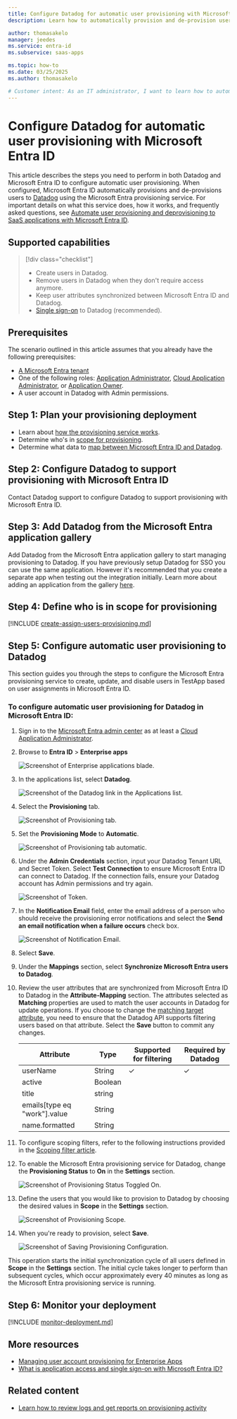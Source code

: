 ```yaml
---
title: Configure Datadog for automatic user provisioning with Microsoft Entra ID
description: Learn how to automatically provision and de-provision user accounts from Microsoft Entra ID to Datadog.

author: thomasakelo
manager: jeedes
ms.service: entra-id
ms.subservice: saas-apps

ms.topic: how-to
ms.date: 03/25/2025
ms.author: thomasakelo

# Customer intent: As an IT administrator, I want to learn how to automatically provision and deprovision user accounts from Microsoft Entra ID to Datadog so that I can streamline the user management process and ensure that users have the appropriate access to Datadog.
---
```


# Configure Datadog for automatic user provisioning with Microsoft Entra ID

This article describes the steps you need to perform in both Datadog and Microsoft Entra ID to configure automatic user provisioning. When configured, Microsoft Entra ID automatically provisions and de-provisions users to [Datadog](https://www.datadog.com/) using the Microsoft Entra provisioning service. For important details on what this service does, how it works, and frequently asked questions, see [Automate user provisioning and deprovisioning to SaaS applications with Microsoft Entra ID](~/identity/app-provisioning/user-provisioning.md). 


## Supported capabilities
> [!div class="checklist"]
> * Create users in Datadog.
> * Remove users in Datadog when they don't require access anymore.
> * Keep user attributes synchronized between Microsoft Entra ID and Datadog.
> * [Single sign-on](datadog-tutorial.md) to Datadog (recommended).

## Prerequisites

The scenario outlined in this article assumes that you already have the following prerequisites:

* [A Microsoft Entra tenant](~/identity-platform/quickstart-create-new-tenant.md) 
* One of the following roles: [Application Administrator](/entra/identity/role-based-access-control/permissions-reference#application-administrator), [Cloud Application Administrator](/entra/identity/role-based-access-control/permissions-reference#cloud-application-administrator), or [Application Owner](/entra/fundamentals/users-default-permissions#owned-enterprise-applications).
* A user account in Datadog with Admin permissions.

## Step 1: Plan your provisioning deployment
* Learn about [how the provisioning service works](~/identity/app-provisioning/user-provisioning.md).
* Determine who's in [scope for provisioning](~/identity/app-provisioning/define-conditional-rules-for-provisioning-user-accounts.md).
* Determine what data to [map between Microsoft Entra ID and Datadog](~/identity/app-provisioning/customize-application-attributes.md).

<a name='step-2-configure-datadog-to-support-provisioning-with-azure-ad'></a>

## Step 2: Configure Datadog to support provisioning with Microsoft Entra ID
Contact Datadog support to configure Datadog to support provisioning with Microsoft Entra ID.

<a name='step-3-add-datadog-from-the-azure-ad-application-gallery'></a>

## Step 3: Add Datadog from the Microsoft Entra application gallery

Add Datadog from the Microsoft Entra application gallery to start managing provisioning to Datadog. If you have previously setup Datadog for SSO you can use the same application. However it's recommended that you create a separate app when testing out the integration initially. Learn more about adding an application from the gallery [here](~/identity/enterprise-apps/add-application-portal.md). 

## Step 4: Define who is in scope for provisioning 

[!INCLUDE [create-assign-users-provisioning.md](~/identity/saas-apps/includes/create-assign-users-provisioning.md)]

## Step 5: Configure automatic user provisioning to Datadog 

This section guides you through the steps to configure the Microsoft Entra provisioning service to create, update, and disable users in TestApp based on user assignments in Microsoft Entra ID.

<a name='to-configure-automatic-user-provisioning-for-datadog-in-azure-ad'></a>

### To configure automatic user provisioning for Datadog in Microsoft Entra ID:

1. Sign in to the [Microsoft Entra admin center](https://entra.microsoft.com) as at least a [Cloud Application Administrator](~/identity/role-based-access-control/permissions-reference.md#cloud-application-administrator).
1. Browse to **Entra ID** > **Enterprise apps**

	![Screenshot of Enterprise applications blade.](common/enterprise-applications.png)

1. In the applications list, select **Datadog**.

	![Screenshot of the Datadog link in the Applications list.](common/all-applications.png)

1. Select the **Provisioning** tab.

	![Screenshot of Provisioning tab.](common/provisioning.png)

1. Set the **Provisioning Mode** to **Automatic**.

	![Screenshot of Provisioning tab automatic.](common/provisioning-automatic.png)

1. Under the **Admin Credentials** section, input your Datadog Tenant URL and Secret Token. Select **Test Connection** to ensure Microsoft Entra ID can connect to Datadog. If the connection fails, ensure your Datadog account has Admin permissions and try again.

 	![Screenshot of Token.](common/provisioning-testconnection-tenanturltoken.png)

1. In the **Notification Email** field, enter the email address of a person who should receive the provisioning error notifications and select the **Send an email notification when a failure occurs** check box.

	![Screenshot of Notification Email.](common/provisioning-notification-email.png)

1. Select **Save**.

1. Under the **Mappings** section, select **Synchronize Microsoft Entra users to Datadog**.

1. Review the user attributes that are synchronized from Microsoft Entra ID to Datadog in the **Attribute-Mapping** section. The attributes selected as **Matching** properties are used to match the user accounts in Datadog for update operations. If you choose to change the [matching target attribute](~/identity/app-provisioning/customize-application-attributes.md), you need to ensure that the Datadog API supports filtering users based on that attribute. Select the **Save** button to commit any changes.

   |Attribute|Type|Supported for filtering|Required by Datadog|
   |---|---|---|---|
   |userName|String|&check;|&check;|
   |active|Boolean|||
   |title|string|||
   |emails[type eq "work"].value|String|||
   |name.formatted|String|||

1. To configure scoping filters, refer to the following instructions provided in the [Scoping filter  article](~/identity/app-provisioning/define-conditional-rules-for-provisioning-user-accounts.md).

1. To enable the Microsoft Entra provisioning service for Datadog, change the **Provisioning Status** to **On** in the **Settings** section.

	![Screenshot of Provisioning Status Toggled On.](common/provisioning-toggle-on.png)

1. Define the users that you would like to provision to Datadog by choosing the desired values in **Scope** in the **Settings** section.

	![Screenshot of Provisioning Scope.](common/provisioning-scope.png)

1. When you're ready to provision, select **Save**.

	![Screenshot of Saving Provisioning Configuration.](common/provisioning-configuration-save.png)

This operation starts the initial synchronization cycle of all users defined in **Scope** in the **Settings** section. The initial cycle takes longer to perform than subsequent cycles, which occur approximately every 40 minutes as long as the Microsoft Entra provisioning service is running. 

## Step 6: Monitor your deployment

[!INCLUDE [monitor-deployment.md](~/identity/saas-apps/includes/monitor-deployment.md)]

## More resources

* [Managing user account provisioning for Enterprise Apps](~/identity/app-provisioning/configure-automatic-user-provisioning-portal.md)
* [What is application access and single sign-on with Microsoft Entra ID?](~/identity/enterprise-apps/what-is-single-sign-on.md)

## Related content

* [Learn how to review logs and get reports on provisioning activity](~/identity/app-provisioning/check-status-user-account-provisioning.md)
